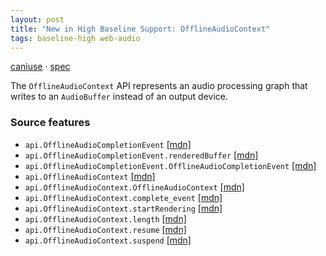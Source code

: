 ```yaml
---
layout: post
title: "New in High Baseline Support: OfflineAudioContext"
tags: baseline-high web-audio
---
```


[caniuse](https://caniuse.com/?search=offline-audio-context) · [spec](https://webaudio.github.io/web-audio-api/#OfflineAudioContext)

The `OfflineAudioContext` API represents an audio processing graph that writes to an `AudioBuffer` instead of an output device.

### Source features

- ``api.OfflineAudioCompletionEvent`` [[mdn]](https://https://developer.mozilla.org/en-US/search?q=api.OfflineAudioCompletionEvent)
- ``api.OfflineAudioCompletionEvent.renderedBuffer`` [[mdn]](https://https://developer.mozilla.org/en-US/search?q=api.OfflineAudioCompletionEvent.renderedBuffer)
- ``api.OfflineAudioCompletionEvent.OfflineAudioCompletionEvent`` [[mdn]](https://https://developer.mozilla.org/en-US/search?q=api.OfflineAudioCompletionEvent.OfflineAudioCompletionEvent)
- ``api.OfflineAudioContext`` [[mdn]](https://https://developer.mozilla.org/en-US/search?q=api.OfflineAudioContext)
- ``api.OfflineAudioContext.OfflineAudioContext`` [[mdn]](https://https://developer.mozilla.org/en-US/search?q=api.OfflineAudioContext.OfflineAudioContext)
- ``api.OfflineAudioContext.complete_event`` [[mdn]](https://https://developer.mozilla.org/en-US/search?q=api.OfflineAudioContext.complete_event)
- ``api.OfflineAudioContext.startRendering`` [[mdn]](https://https://developer.mozilla.org/en-US/search?q=api.OfflineAudioContext.startRendering)
- ``api.OfflineAudioContext.length`` [[mdn]](https://https://developer.mozilla.org/en-US/search?q=api.OfflineAudioContext.length)
- ``api.OfflineAudioContext.resume`` [[mdn]](https://https://developer.mozilla.org/en-US/search?q=api.OfflineAudioContext.resume)
- ``api.OfflineAudioContext.suspend`` [[mdn]](https://https://developer.mozilla.org/en-US/search?q=api.OfflineAudioContext.suspend)
